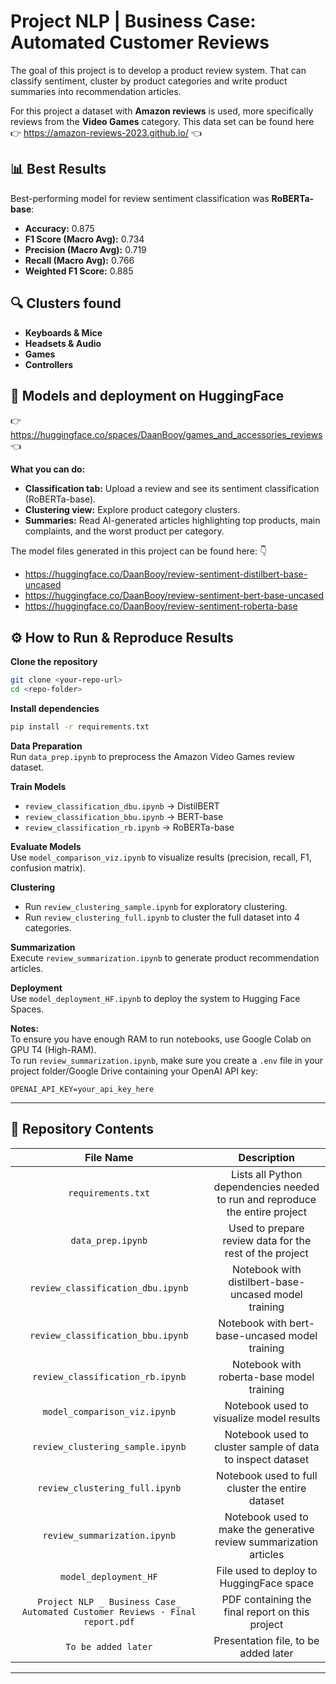 # Project NLP | Business Case: Automated Customer Reviews

The goal of this project is to develop a product review system. That can classify sentiment, cluster by product categories and write product summaries into recommendation articles.

For this project a dataset with **Amazon reviews** is used, more specifically reviews from the **Video Games** category. This data set can be found here 👉 https://amazon-reviews-2023.github.io/ 👈

## 📊 Best Results

Best-performing model for review sentiment classification was **RoBERTa-base**:

- **Accuracy:** 0.875  
- **F1 Score (Macro Avg):** 0.734  
- **Precision (Macro Avg):** 0.719  
- **Recall (Macro Avg):** 0.766  
- **Weighted F1 Score:** 0.885  

## 🔍 Clusters found

 - **Keyboards & Mice**
 - **Headsets & Audio**
 - **Games**
 - **Controllers**

## 🤗 Models and deployment on HuggingFace

👉 https://huggingface.co/spaces/DaanBooy/games_and_accessories_reviews 👈

**What you can do:**
- **Classification tab:** Upload a review and see its sentiment classification (RoBERTa-base).
- **Clustering view:** Explore product category clusters.
- **Summaries:** Read AI-generated articles highlighting top products, main complaints, and the worst product per category.

The model files generated in this project can be found here: 👇

 - https://huggingface.co/DaanBooy/review-sentiment-distilbert-base-uncased
 - https://huggingface.co/DaanBooy/review-sentiment-bert-base-uncased
 - https://huggingface.co/DaanBooy/review-sentiment-roberta-base

## ⚙️ How to Run & Reproduce Results

**Clone the repository**

```bash
git clone <your-repo-url>
cd <repo-folder>
```

**Install dependencies**

```bash
pip install -r requirements.txt
```

**Data Preparation**  
Run `data_prep.ipynb` to preprocess the Amazon Video Games review dataset.

**Train Models**
- `review_classification_dbu.ipynb` → DistilBERT  
- `review_classification_bbu.ipynb` → BERT-base  
- `review_classification_rb.ipynb` → RoBERTa-base

**Evaluate Models**  
Use `model_comparison_viz.ipynb` to visualize results (precision, recall, F1, confusion matrix).

**Clustering**
- Run `review_clustering_sample.ipynb` for exploratory clustering.  
- Run `review_clustering_full.ipynb` to cluster the full dataset into 4 categories.

**Summarization**  
Execute `review_summarization.ipynb` to generate product recommendation articles.

**Deployment**  
Use `model_deployment_HF.ipynb` to deploy the system to Hugging Face Spaces.

**Notes:**  
To ensure you have enough RAM to run notebooks, use Google Colab on GPU T4 (High-RAM).  
To run `review_summarization.ipynb`, make sure you create a `.env` file in your project folder/Google Drive containing your OpenAI API key:
```
OPENAI_API_KEY=your_api_key_here
```

---

## 📂 Repository Contents

| File Name | Description |
:-----------:|:-------------:|
| `requirements.txt` | Lists all Python dependencies needed to run and reproduce the entire project |
| `data_prep.ipynb` | Used to prepare review data for the rest of the project |
| `review_classification_dbu.ipynb` | Notebook with distilbert-base-uncased model training |
| `review_classification_bbu.ipynb` | Notebook with bert-base-uncased model training |
| `review_classification_rb.ipynb` | Notebook with roberta-base model training |
| `model_comparison_viz.ipynb` | Notebook used to visualize model results|
| `review_clustering_sample.ipynb` | Notebook used to cluster sample of data to inspect dataset |
| `review_clustering_full.ipynb` | Notebook used to full cluster the entire dataset |
| `review_summarization.ipynb` | Notebook used to make the generative review summarization articles |
| `model_deployment_HF` | File used to deploy to HuggingFace space |
| `Project NLP _ Business Case_ Automated Customer Reviews - Final report.pdf` | PDF containing the final report on this project|
| `To be added later` | Presentation file, to be added later |

---

